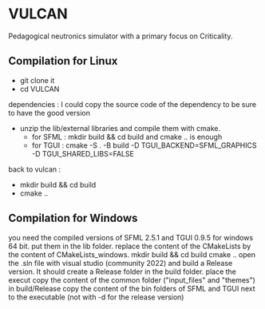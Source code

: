 # VULCAN
Pedagogical neutronics simulator with a primary focus on Criticality.


## Compilation for Linux
- git clone it
- cd VULCAN

dependencies : I could copy the source code of the dependency to be sure to have the good version
- unzip the lib/external libraries and compile them with cmake.
     - for SFML : mkdir build && cd build and cmake .. is enough
     - for TGUI : cmake -S . -B build -D TGUI_BACKEND=SFML_GRAPHICS -D TGUI_SHARED_LIBS=FALSE

back to vulcan :
- mkdir build && cd build
- cmake ..



## Compilation for Windows
you need the compiled versions of SFML 2.5.1 and TGUI 0.9.5 for windows 64 bit.
put them in the lib folder.
replace the content of the CMakeLists by the content of CMakeLists_windows.
mkdir build && cd build
cmake ..
open the .sln file with visual studio (community 2022) and build a Release version. It should create a Release folder in the build folder.
place the execut
copy the content of the common folder ("input_files" and "themes") in build/Release
copy the content of the bin folders of SFML and TGUI next to the executable (not with -d for the release version)

